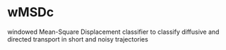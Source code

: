 # wMSDc
windowed Mean-Square Displacement classifier to classify diffusive and directed transport in short and noisy trajectories
